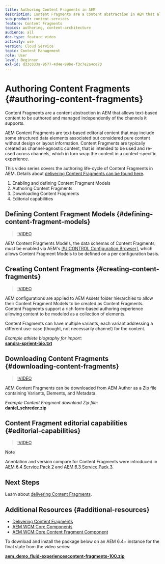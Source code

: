 ```yaml
---
title: Authoring Content Fragments in AEM
description: Content Fragments are a content abstraction in AEM that allows text-based content to be authored and managed independently of the channels it supports.
sub-product: content-services
feature: Content Fragments
topics: authoring, content-architecture
audience: all
doc-type: feature video
activity: use
version: Cloud Service
topic: Content Management
role: User
level: Beginner
exl-id: d33c033a-9577-4d4e-99be-f3c7e2a4ce73
---
```

# Authoring Content Fragments {#authoring-content-fragments}

Content Fragments are a content abstraction in AEM that allows text-based content to be authored and managed independently of the channels it supports.

AEM Content Fragments are text-based editorial content that may include some structured data elements associated but considered pure content without design or layout information. Content Fragments are typically created as channel-agnostic content, that is intended to be used and re-used across channels, which in turn wrap the content in a context-specific experience.

This video series covers the authoring life-cycle of Content Fragments in AEM. Details about [delivering Content Fragments can be found here](content-fragments-delivery-feature-video-use.md).

1. Enabling and defining Content Fragment Models
2. Authoring Content Fragments
3. Downloading Content Fragments
4. Editorial capabilities

## Defining Content Fragment Models {#defining-content-fragment-models}

>[!VIDEO](https://video.tv.adobe.com/v/22452/?quality=12&learn=on)

AEM Content Fragments Models, the data schemas of Content Fragments, must be enabled via AEM's [[!UICONTROL Configuration Browser]](https://experienceleague.adobe.com/docs/experience-manager-cloud-service/implementing/developing/configurations.html), which allows Content Fragment Models to be defined on a per configuration basis.

## Creating Content Fragments {#creating-content-fragments}

>[!VIDEO](https://video.tv.adobe.com/v/22451/?quality=12&learn=on)

AEM configurations are applied to AEM Assets folder hierarchies to allow their Content Fragment Models to be created as Content Fragments. Content Fragments support a rich form-based authoring experience allowing content to be modeled as a collection of elements.

Content Fragments can have multiple variants, each variant addressing a different use-case (thought, not necessarily channel) for the content.

*Example athlete biography for import:*  
**[sandra-sprient-bio.txt](assets/sandra-sprient-bio.txt)**

## Downloading Content Fragments {#downloading-content-fragments}

>[!VIDEO](https://video.tv.adobe.com/v/22450/?quality=12&learn=on)

AEM Content Fragments can be downloaded from AEM Author as a Zip file containing Variants, Elements, and Metadata.

*Example Content Fragment download Zip file:*  
**[daniel_schreder.zip](assets/daniel_schreder.zip)**

## Content Fragment editorial capabilities {#editorial-capabilities}

>[!VIDEO](https://video.tv.adobe.com/v/25891/?quality=12&learn=on)

>[!NOTE]
>
> Annotation and version compare for Content Fragments were introduced in [AEM 6.4 Service Pack 2](https://helpx.adobe.com/experience-manager/aem-releases-updates.html) and [AEM 6.3 Service Pack 3](https://helpx.adobe.com/experience-manager/6-3/release-notes/sp3-release-notes.html).

## Next Steps

Learn about [delivering Content Fragments](content-fragments-delivery-feature-video-use.md).

## Additional Resources {#additional-resources}

* [Delivering Content Fragments](content-fragments-delivery-feature-video-use.md)
* [AEM WCM Core Components](https://experienceleague.adobe.com/docs/experience-manager-core-components/using/introduction.html)
* [AEM WCM Core Content Fragment Component](https://experienceleague.adobe.com/docs/experience-manager-core-components/using/components/content-fragment-component.html)

To download and install the package below on an AEM 6.4+ instance for the final state from the video series:

**[aem_demo_fluid-experiencescontent-fragments-100.zip](assets/aem_demo_fluid-experiencescontent-fragments-100.zip)**
